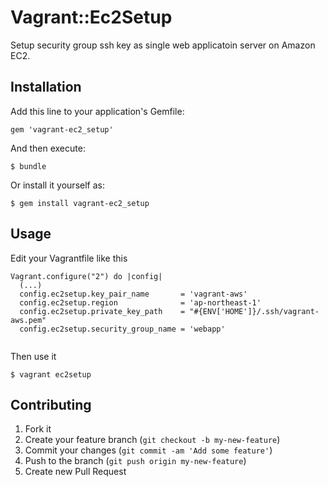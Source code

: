 # Vagrant::Ec2Setup

Setup security group ssh key as single web applicatoin server on Amazon EC2. 

## Installation

Add this line to your application's Gemfile:

    gem 'vagrant-ec2_setup'

And then execute:

    $ bundle

Or install it yourself as:

    $ gem install vagrant-ec2_setup

## Usage

Edit your Vagrantfile like this

```
Vagrant.configure("2") do |config|
  (...)
  config.ec2setup.key_pair_name       = 'vagrant-aws'
  config.ec2setup.region              = 'ap-northeast-1'
  config.ec2setup.private_key_path    = "#{ENV['HOME']}/.ssh/vagrant-aws.pem"
  config.ec2setup.security_group_name = 'webapp'


```

Then use it

```
$ vagrant ec2setup
```

## Contributing

1. Fork it
2. Create your feature branch (`git checkout -b my-new-feature`)
3. Commit your changes (`git commit -am 'Add some feature'`)
4. Push to the branch (`git push origin my-new-feature`)
5. Create new Pull Request
